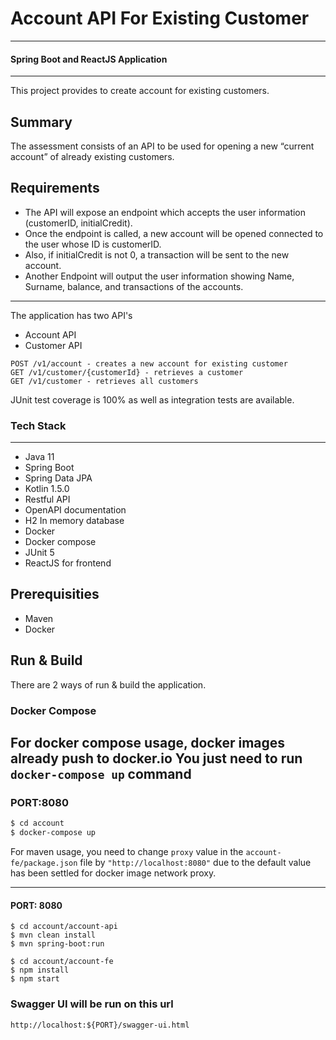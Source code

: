 # Account API For Existing Customer

---

#### Spring Boot and ReactJS Application

---

This project provides to create account for existing customers.
## Summary
The assessment consists of an API to be used for opening a new “current account” of already existing customers.
## Requirements
- The API will expose an endpoint which accepts the user information (customerID, initialCredit).
- Once the endpoint is called, a new account will be opened connected to the user whose ID is customerID.
- Also, if initialCredit is not 0, a transaction will be sent to the new account.
- Another Endpoint will output the user information showing Name, Surname, balance, and transactions of the accounts.
--- 
The application has two API's
- Account API
- Customer API

```
POST /v1/account - creates a new account for existing customer
GET /v1/customer/{customerId} - retrieves a customer
GET /v1/customer - retrieves all customers
```
JUnit test coverage is 100% as well as integration tests are available.

### Tech Stack
 
---

- Java 11
- Spring Boot
- Spring Data JPA
- Kotlin 1.5.0
- Restful API
- OpenAPI documentation
- H2 In memory database
- Docker
- Docker compose
- JUnit 5
- ReactJS for frontend
## Prerequisities
- Maven
- Docker
## Run & Build
There are 2 ways of run & build the application.
### Docker Compose
For docker compose usage, docker images already push to docker.io
You just need to run ``` docker-compose up ``` command
---
### PORT:8080
``` sh 
$ cd account
$ docker-compose up
```
For maven usage, you need to change ``` proxy ``` value in the ``` account-fe/package.json ``` file by ``` "http://localhost:8080" ``` due to the default value has been settled for docker image network proxy.

---

#### PORT: 8080
``` 
$ cd account/account-api
$ mvn clean install
$ mvn spring-boot:run

$ cd account/account-fe
$ npm install
$ npm start
```
### Swagger UI will be run on this url
```
http://localhost:${PORT}/swagger-ui.html
```




 